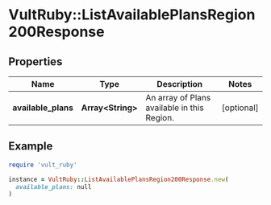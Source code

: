 # VultRuby::ListAvailablePlansRegion200Response

## Properties

| Name | Type | Description | Notes |
| ---- | ---- | ----------- | ----- |
| **available_plans** | **Array&lt;String&gt;** | An array of Plans available in this Region. | [optional] |

## Example

```ruby
require 'vult_ruby'

instance = VultRuby::ListAvailablePlansRegion200Response.new(
  available_plans: null
)
```

